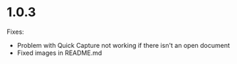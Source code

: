 # 1.0.3
Fixes:
- Problem with Quick Capture not working if there isn't an open document
- Fixed images in README.md